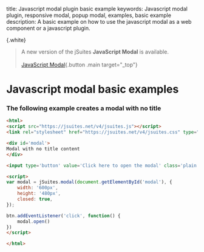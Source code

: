 title: Javascript modal plugin basic example
keywords: Javascript modal plugin, responsive modal, popup modal, examples, basic example
description: A basic example on how to use the javascript modal as a web component or a javascript plugin.

{.white}
> A new version of the jSuites **JavaScript Modal** is available. 
> <br><br>
> [JavaScript Modal](/docs/modal){.button .main target="_top"}


Javascript modal basic examples
===============================

### The following example creates a modal with no title

```html
<html>
<script src="https://jsuites.net/v4/jsuites.js"></script>
<link rel="stylesheet" href="https://jsuites.net/v4/jsuites.css" type="text/css" />

<div id='modal'>
Modal with no title content
</div>

<input type='button' value='Click here to open the modal' class='plain' id="btn">

<script>
var modal = jSuites.modal(document.getElementById('modal'), {
    width: '600px',
    height: '480px',
    closed: true,
});

btn.addEventListener('click', function() {
    modal.open()
})
</script>

</html>
```
